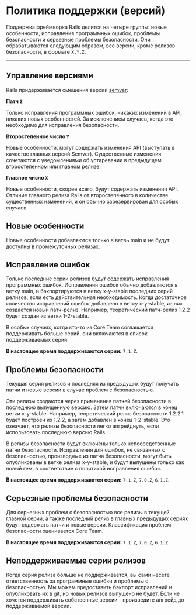 Политика поддержки (версий)
===========================

Поддержка фреймворка Rails делится на четыре группы: новые особенности, исправления программных ошибок, проблемы безопасности и серьезные проблемы безопасности. Они обрабатываются следующим образом, все версии, кроме релизов безопасности, в формате `X.Y.Z`.

----------------------------

Управление версиями
-------------------

Rails придерживается смещения версий [semver](https://semver.org/):

**Патч `Z`**

Только исправления программных ошибок, никаких изменений в API, никаких новых особенностей.
За исключением случаев, когда это необходимо для исправления безопасности.

**Второстепенное число `Y`**

Новые особенности, могут содержать изменения API (выступать в качестве главных версий Semver).
Существенные изменения сочетаются с уведомлениями об устаревании в предыдущем второстепенном или главном релизе.

**Главное число `X`**

Новые особенности, скорее всего, будут содержать изменения API. Отличие главного релиза Rails от второстепенного в количестве существенных изменений, и он обычно зарезервирован для особых случаев.

Новые особенности
-----------------

Новые особенности добавляются только в ветвь main и не будут доступны в промежуточных релизах.

Исправление ошибок
------------------

Только последние серии релизов будут содержать исправления программных ошибок. Исправления ошибок обычно добавляются в ветку main, и бэкпортируются в ветку x-y-stable последних серий релизов, если есть действительная необходимость. Когда достаточное количество исправлений ошибок добавлено в ветку x-y-stable, из них создается новый патч-релиз. Например, теоретический патч-релиз 1.2.2 будет создан из ветки 1-2-stable.

В особых случаях, когда кто-то из Core Team соглашается поддерживать больше серий, они включаются в список поддерживаемых серий.

**В настоящее время поддерживаются серии:** `7.1.Z`.

Проблемы безопасности
---------------------

Текущая серия релизов и последняя из предыдущих будут получать патчи и новые версии в случае проблем с безопасностью.

Эти релизы создаются через применения патчей безопасности в последнюю выпущенную версию. Затем патчи включаются в конец ветки x-y-stable. Например, теоретический релиз безопасности 1.2.2.1 будет построен из 1.2.2, а затем добавлен в конец 1-2-stable. Это означает, что релизы безопасности легко апгрейднуть, если использовать последнюю версию Rails.

В релизы безопасности будут включены только непосредственные патчи безопасности. Исправления для ошибок, не связанных с безопасностью, производные из патча безопасности, могут быть опубликованы в ветке релиза x-y-stable, и будут выпущены только как новый гем, в соответствие с политикой исправления ошибок.

**В настоящее время поддерживаются серии:** `7.1.Z`, `7.0.Z`, `6.1.Z`.

Серьезные проблемы безопасности
-------------------------------

Для серьезных проблем с безопасностью все релизы в текущей главной серии, а также последний релиз в главных предыдущих сериях будут содержать патчи и новые версии. Классификация проблем безопасности оценивается Core Team.

**В настоящее время поддерживаются серии:** `7.1.Z`, `7.0.Z`, `6.1.Z`.

Неподдерживаемые серии релизов
------------------------------

Когда серия релиза больше не поддерживается, вы сами несете ответственность за программные ошибки и проблемы с безопасностью. Мы можем предоставить бэкпорт исправлений и опубликовать их в git, но новых релизов выпущено не будет. Если не хочется поддерживать собственные версии - произведите апгрейд до поддерживаемой версии.
